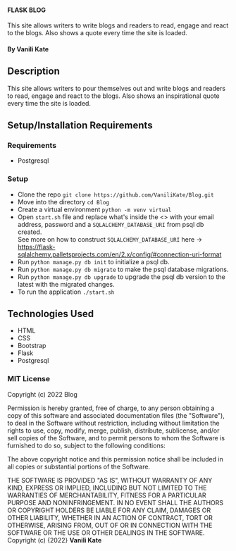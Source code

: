 ####  FLASK BLOG

This site allows writers to write blogs and readers to read, engage and react to the blogs. Also shows a quote every time the site is loaded.

#### By **Vanili Kate**

## Description

This site allows writers to pour themselves out and write blogs and readers to read, engage and react to the blogs. Also shows an inspirational quote every time the site is loaded.

## Setup/Installation Requirements

### Requirements
* Postgresql

### Setup
* Clone the repo `git clone https://github.com/VaniliKate/Blog.git`
* Move into the directory `cd Blog`
* Create a virtual environment `python -m venv virtual`
* Open `start.sh` file and replace what's inside the <> with your email address, password and a `SQLALCHEMY_DATABASE_URI` from psql db created.\
See more on how to construct `SQLALCHEMY_DATABASE_URI` here -> https://flask-sqlalchemy.palletsprojects.com/en/2.x/config/#connection-uri-format
* Run `python manage.py db init` to initialize a psql db.
* Run `python manage.py db migrate` to make the psql database migrations.
* Run `python manage.py db upgrade` to upgrade the psql db version to the latest with the migrated changes.
* To run the application `./start.sh`
## Technologies Used

* HTML
* CSS
* Bootstrap
* Flask
* Postgresql

### MIT License

Copyright (c) 2022 Blog

Permission is hereby granted, free of charge, to any person obtaining a copy
of this software and associated documentation files (the "Software"), to deal
in the Software without restriction, including without limitation the rights
to use, copy, modify, merge, publish, distribute, sublicense, and/or sell
copies of the Software, and to permit persons to whom the Software is
furnished to do so, subject to the following conditions:

The above copyright notice and this permission notice shall be included in all
copies or substantial portions of the Software.

THE SOFTWARE IS PROVIDED "AS IS", WITHOUT WARRANTY OF ANY KIND, EXPRESS OR
IMPLIED, INCLUDING BUT NOT LIMITED TO THE WARRANTIES OF MERCHANTABILITY,
FITNESS FOR A PARTICULAR PURPOSE AND NONINFRINGEMENT. IN NO EVENT SHALL THE
AUTHORS OR COPYRIGHT HOLDERS BE LIABLE FOR ANY CLAIM, DAMAGES OR OTHER
LIABILITY, WHETHER IN AN ACTION OF CONTRACT, TORT OR OTHERWISE, ARISING FROM,
OUT OF OR IN CONNECTION WITH THE SOFTWARE OR THE USE OR OTHER DEALINGS IN THE
SOFTWARE.
Copyright (c) {2022} **Vanili Kate**
